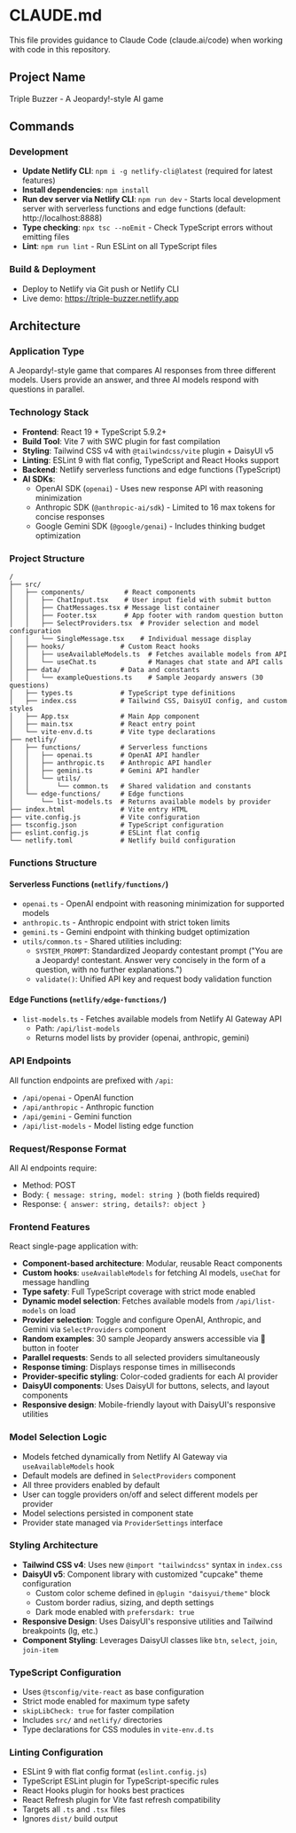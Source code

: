 # CLAUDE.md

This file provides guidance to Claude Code (claude.ai/code) when working with code in this repository.

## Project Name
Triple Buzzer - A Jeopardy!-style AI game

## Commands

### Development
- **Update Netlify CLI**: `npm i -g netlify-cli@latest` (required for latest features)
- **Install dependencies**: `npm install`
- **Run dev server via Netlify CLI**: `npm run dev` - Starts local development server with serverless functions and edge functions (default: http://localhost:8888)
- **Type checking**: `npx tsc --noEmit` - Check TypeScript errors without emitting files
- **Lint**: `npm run lint` - Run ESLint on all TypeScript files

### Build & Deployment
- Deploy to Netlify via Git push or Netlify CLI
- Live demo: https://triple-buzzer.netlify.app

## Architecture

### Application Type
A Jeopardy!-style game that compares AI responses from three different models. Users provide an answer, and three AI models respond with questions in parallel.

### Technology Stack
- **Frontend**: React 19 + TypeScript 5.9.2+
- **Build Tool**: Vite 7 with SWC plugin for fast compilation
- **Styling**: Tailwind CSS v4 with `@tailwindcss/vite` plugin + DaisyUI v5
- **Linting**: ESLint 9 with flat config, TypeScript and React Hooks support
- **Backend**: Netlify serverless functions and edge functions (TypeScript)
- **AI SDKs**:
  - OpenAI SDK (`openai`) - Uses new response API with reasoning minimization
  - Anthropic SDK (`@anthropic-ai/sdk`) - Limited to 16 max tokens for concise responses
  - Google Gemini SDK (`@google/genai`) - Includes thinking budget optimization

### Project Structure
```
/
├── src/
│   ├── components/          # React components
│   │   ├── ChatInput.tsx    # User input field with submit button
│   │   ├── ChatMessages.tsx # Message list container
│   │   ├── Footer.tsx       # App footer with random question button
│   │   ├── SelectProviders.tsx  # Provider selection and model configuration
│   │   └── SingleMessage.tsx    # Individual message display
│   ├── hooks/              # Custom React hooks
│   │   ├── useAvailableModels.ts  # Fetches available models from API
│   │   └── useChat.ts             # Manages chat state and API calls
│   ├── data/               # Data and constants
│   │   └── exampleQuestions.ts    # Sample Jeopardy answers (30 questions)
│   ├── types.ts            # TypeScript type definitions
│   ├── index.css           # Tailwind CSS, DaisyUI config, and custom styles
│   ├── App.tsx             # Main App component
│   ├── main.tsx            # React entry point
│   └── vite-env.d.ts       # Vite type declarations
├── netlify/
│   ├── functions/          # Serverless functions
│   │   ├── openai.ts       # OpenAI API handler
│   │   ├── anthropic.ts    # Anthropic API handler
│   │   ├── gemini.ts       # Gemini API handler
│   │   └── utils/
│   │       └── common.ts   # Shared validation and constants
│   └── edge-functions/     # Edge functions
│       └── list-models.ts  # Returns available models by provider
├── index.html              # Vite entry HTML
├── vite.config.js          # Vite configuration
├── tsconfig.json           # TypeScript configuration
├── eslint.config.js        # ESLint flat config
└── netlify.toml            # Netlify build configuration
```

### Functions Structure

#### Serverless Functions (`netlify/functions/`)
- `openai.ts` - OpenAI endpoint with reasoning minimization for supported models
- `anthropic.ts` - Anthropic endpoint with strict token limits
- `gemini.ts` - Gemini endpoint with thinking budget optimization
- `utils/common.ts` - Shared utilities including:
  - `SYSTEM_PROMPT`: Standardized Jeopardy contestant prompt ("You are a Jeopardy! contestant. Answer very concisely in the form of a question, with no further explanations.")
  - `validate()`: Unified API key and request body validation function

#### Edge Functions (`netlify/edge-functions/`)
- `list-models.ts` - Fetches available models from Netlify AI Gateway API
  - Path: `/api/list-models`
  - Returns model lists by provider (openai, anthropic, gemini)

### API Endpoints
All function endpoints are prefixed with `/api`:
- `/api/openai` - OpenAI function
- `/api/anthropic` - Anthropic function
- `/api/gemini` - Gemini function
- `/api/list-models` - Model listing edge function

### Request/Response Format
All AI endpoints require:
- Method: POST
- Body: `{ message: string, model: string }` (both fields required)
- Response: `{ answer: string, details?: object }`

### Frontend Features
React single-page application with:
- **Component-based architecture**: Modular, reusable React components
- **Custom hooks**: `useAvailableModels` for fetching AI models, `useChat` for message handling
- **Type safety**: Full TypeScript coverage with strict mode enabled
- **Dynamic model selection**: Fetches available models from `/api/list-models` on load
- **Provider selection**: Toggle and configure OpenAI, Anthropic, and Gemini via `SelectProviders` component
- **Random examples**: 30 sample Jeopardy answers accessible via 🎲 button in footer
- **Parallel requests**: Sends to all selected providers simultaneously
- **Response timing**: Displays response times in milliseconds
- **Provider-specific styling**: Color-coded gradients for each AI provider
- **DaisyUI components**: Uses DaisyUI for buttons, selects, and layout components
- **Responsive design**: Mobile-friendly layout with DaisyUI's responsive utilities

### Model Selection Logic
- Models fetched dynamically from Netlify AI Gateway via `useAvailableModels` hook
- Default models are defined in `SelectProviders` component
- All three providers enabled by default
- User can toggle providers on/off and select different models per provider
- Model selections persisted in component state
- Provider state managed via `ProviderSettings` interface

### Styling Architecture
- **Tailwind CSS v4**: Uses new `@import "tailwindcss"` syntax in `index.css`
- **DaisyUI v5**: Component library with customized "cupcake" theme configuration
  - Custom color scheme defined in `@plugin "daisyui/theme"` block
  - Custom border radius, sizing, and depth settings
  - Dark mode enabled with `prefersdark: true`
- **Responsive Design**: Uses DaisyUI's responsive utilities and Tailwind breakpoints (lg, etc.)
- **Component Styling**: Leverages DaisyUI classes like `btn`, `select`, `join`, `join-item`

### TypeScript Configuration
- Uses `@tsconfig/vite-react` as base configuration
- Strict mode enabled for maximum type safety
- `skipLibCheck: true` for faster compilation
- Includes `src/` and `netlify/` directories
- Type declarations for CSS modules in `vite-env.d.ts`

### Linting Configuration
- ESLint 9 with flat config format (`eslint.config.js`)
- TypeScript ESLint plugin for TypeScript-specific rules
- React Hooks plugin for hooks best practices
- React Refresh plugin for Vite fast refresh compatibility
- Targets all `.ts` and `.tsx` files
- Ignores `dist/` build output